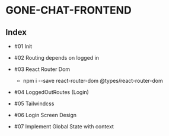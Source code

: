 # GONE-CHAT-FRONTEND

## Index

- #01 Init

- #02 Routing depends on logged in

- #03 React Router Dom

  - npm i --save react-router-dom @types/react-router-dom

- #04 LoggedOutRoutes (Login)

- #05 Tailwindcss

- #06 Login Screen Design

- #07 Implement Global State with context
